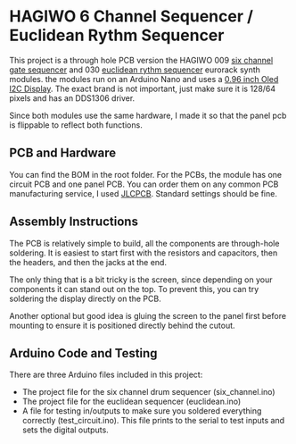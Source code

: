 # HAGIWO 6 Channel Sequencer / Euclidean Rythm Sequencer

This project is a through hole PCB version the HAGIWO 009 [six channel gate sequencer](https://www.youtube.com/watch?v=YszdC8YdFl0&t=29s) and 030 [euclidean rythm sequencer](https://www.youtube.com/watch?v=lkoBfiq6KPY) eurorack synth modules. the modules run on an Arduino Nano and uses a [0.96 inch Oled I2C Display](https://www.ebay.de/itm/255303518853). The exact brand is not important, just make sure it is 128/64 pixels and has an DDS1306 driver.

Since both modules use the same hardware, I made it so that the panel pcb is flippable to reflect both functions.


## PCB and Hardware

You can find the BOM in the root folder.
For the PCBs, the module has one circuit PCB and one panel PCB. 
You can order them on any common PCB manufacturing service, I used [JLCPCB](https://jlcpcb.com/).
Standard settings should be fine.

## Assembly Instructions

The PCB is relatively simple to build, all the components are through-hole soldering.
It is easiest to start first with the resistors and capacitors, then the headers, and then the jacks at the end.

The only thing that is a bit tricky is the screen, since depending on your components it can stand out on the top. 
To prevent this, you can try soldering the display directly on the PCB.

Another optional but good idea is gluing the screen to the panel first before mounting to ensure it is positioned directly behind the cutout.


## Arduino Code and Testing

There are three Arduino files included in this project:
- The project file for the six channel drum sequencer (six_channel.ino)
- The project file for the euclidean sequencer        (euclidean.ino)
- A file for testing in/outputs to make sure you soldered everything correctly (test_circuit.ino). This file prints to the serial to test inputs and sets the digital outputs.




